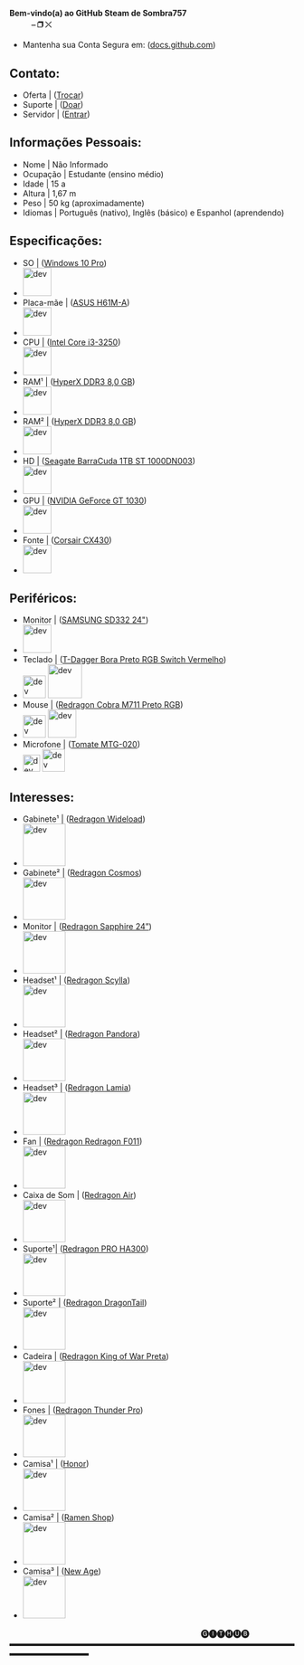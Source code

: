 #### Bem-vindo(a) ao GitHub Steam de Sombra757ㅤㅤㅤㅤㅤㅤㅤㅤㅤㅤㅤㅤㅤㅤㅤㅤㅤ⎯ ❐ ⤬
- Mantenha sua Conta Segura em: ([docs.github.com](https://docs.github.com/pt/communities/maintaining-your-safety-on-github))

## Contato:
- Oferta | ([Trocar](steamcommunity.com/tradeoffer/new/?partner=1102007752&token=OvJfljOa))
- Suporte | ([Doar](roblox.com/catalog/10237818678))
- Servidor | ([Entrar](discord.gg/4PFE8WA))

## Informações Pessoais:
- Nome | Não Informado
- Ocupação | Estudante (ensino médio)
- Idade | 15 a
- Altura | 1,67 m
- Peso | 50 kg (aproximadamente)
- Idiomas | Português (nativo), Inglês (básico) e Espanhol (aprendendo)

## Especificações:
- SO | ([Windows 10 Pro](https://www.microsoft.com/pt-br/d/windows-10-pro))
- [<img src="https://media.discordapp.net/attachments/973699852229804062/1028124896930308106/unknown.png" alt='dev' height='50'>](https://)
- Placa-mãe | ([ASUS H61M-A](asus.com/br/SupportOnly/H61M-A/HelpDesk_Knowledge))
- [<img src="https://media.discordapp.net/attachments/973699852229804062/1028124897358135438/unknown.png" alt='dev' height='50'>](https://)
- CPU | ([Intel Core i3-3250](intel.com/content/www/br/pt/ark/products/74744))
- [<img src="https://media.discordapp.net/attachments/973699852229804062/1028124900382212147/unknown.png" alt='dev' height='50'>](https://)
- RAM¹ | ([HyperX DDR3 8,0 GB](https://www.kingstonstore.com.br/products/hx316c10fb-8))
- [<img src="https://media.discordapp.net/attachments/973699852229804062/1028124900730347550/unknown.png" alt='dev' height='50'>](https://)
- RAM² | ([HyperX DDR3 8,0 GB](https://www.kingstonstore.com.br/products/hx316c10fb-8))
- [<img src="https://media.discordapp.net/attachments/973699852229804062/1028124900730347550/unknown.png" alt='dev' height='50'>](https://)
- HD | ([Seagate BarraCuda 1TB ST 1000DN003](mercadolivre.com.br/disco-rigido-interno-seagate-barracuda-st1000dm003-1tb))
- [<img src="https://media.discordapp.net/attachments/973699852229804062/1028124901271412766/unknown.png" alt='dev' height='50'>](https://)
- GPU | ([NVIDIA GeForce GT 1030](nvidia.com/pt-br/drivers/geforce-gt-1030))
- [<img src="https://media.discordapp.net/attachments/973699852229804062/1028124896494108702/unknown.png" alt='dev' height='50'>](https://)
- Fonte | ([Corsair CX430](corsair.com/pt/pt/Categorias/Produtos/Unidades-de-fonte-de-alimenta%C3%A7%C3%A3o/CX-SERIES/p/CP-9020046-EU))
- [<img src="https://media.discordapp.net/attachments/973699852229804062/1028125420798885948/unknown.png" alt='dev' height='50'>](https://)

## Periféricos:
- Monitor | ([SAMSUNG SD332 24"](samsung.com/br/monitors/flat/fhd-gaming-monitor-with-1ms-fast-response-time-24-inch-ls24d332hsx-zd))
- [<img src="https://media.discordapp.net/attachments/973699852229804062/1028124904735907840/unknown.png" alt='dev' height='50'>](https://)
- Teclado | ([T-Dagger Bora Preto RGB Switch Vermelho](tdagger.com.br/produtos/bora))
- [<img src="https://media.discordapp.net/attachments/973699852229804062/1028124901988638770/unknown.png" alt='dev' height='40'>](https://) [<img src="https://img.terabyteshop.com.br/produto/g/teclado-gamer-mecanico-t-dagger-bora-switch-blue-rgb-black-t-tgk315_88700.png" alt='dev' height='60'>](https://)
- Mouse | ([Redragon Cobra M711 Preto RGB](redragon.com.br/cobra))
- [<img src="https://media.discordapp.net/attachments/973699852229804062/1028124902370328587/unknown.png" alt='dev' height='40'>](https://) [<img src="https://www.atacadogames.com/imagem/redragon/mouse-gamer-redragon-cobra-fps-m711-fps-rgb-24000-dpi-preto/2/117104.jpg?pfdrid_c=true" alt='dev' height='50'>](https://)
- Microfone | ([Tomate MTG-020](tomate.tv/produto/mtg-020))
- [<img src="https://media.discordapp.net/attachments/973699852229804062/1028124902714245160/unknown.png" alt='dev' height='30'>](https://) [<img src="https://media.discordapp.net/attachments/973699852229804062/1028127633877237760/unknown.png" alt='dev' height='40'>](https://)

## Interesses:
- Gabinete¹ | ([Redragon Wideload](redragon.com.br/wideload))
- [<img src="https://img.terabyteshop.com.br/produto/g/gabinete-gamer-redragon-wideload-mid-tower-com-vidro-temperado-black-s-fonte-gc-802_100268.png" alt='dev' height='75'>](https://)
- Gabinete² | ([Redragon Cosmos](redragon.com.br/cosmos))
- [<img src="https://static.wixstatic.com/media/71a6c2_b4dff008a5f242dd96e6779bf5005b84~mv2.png/v1/fill/w_1000,h_1000,al_c,q_90,enc_auto/06.png" alt='dev' height='75'>](https://)
- Monitor | ([Redragon Sapphire 24”](redragon.com.br/sapphire))
- [<img src="https://static.wixstatic.com/media/71a6c2_d792772cf6e14d16bf02f7534b91cebc~mv2.png/v1/fill/w_1000,h_794,al_c,q_90,enc_auto/Monitor.png" alt='dev' height='75'>](https://)
- Headset¹ | ([Redragon Scylla](redragon.com.br/scyllah901))
- [<img src="https://hookpcs.com.br/wp-content/uploads/2022/08/H901_PNGWEB_2_fcqdyl.png" alt='dev' height='75'>](https://)
- Headset² | ([Redragon Pandora](redragon.com.br/pandora))
- [<img src="https://static.wixstatic.com/media/71a6c2_3ce425ee0ebe42fc9c8b84333b8f8d06~mv2.png/v1/fill/w_1000,h_996,al_c,q_90,enc_auto/02.png" alt='dev' height='75'>](https://)
- Headset³ | ([Redragon Lamia](redragon.com.br/lamia))
- [<img src="https://www.eletronicstore.com.br/wp-content/uploads/2021/10/H320RGB-5.png" alt='dev' height='75'>](https://)
- Fan | ([Redragon Redragon F011](redragon.com.br/f011))
- [<img src="https://img.terabyteshop.com.br/produto/g/kit-fan-com-3-unidades-redragon-gc-f011-rgb-120mm-gc-f011_105073.png" alt='dev' height='75'>](https://)
- Caixa de Som | ([Redragon Air](redragon.com.br/air))
- [<img src="https://static.wixstatic.com/media/71a6c2_d247cf6070234a2599ac9995d71d57cf~mv2.png/v1/fill/w_1158,h_1042,al_c,q_90,usm_0.66_1.00_0.01,enc_auto/G530-2%20air%2001.png" alt='dev' height='75'>](https://)
- Suporte¹| ([Redragon PRO HA300](redragon.com.br/scepterpro))
- [<img src="https://cdn.shopify.com/s/files/1/2695/9506/products/01_c19a2d81-97c5-4520-bc94-80400d468129_530x@2x.PNG?v=1566287640" alt='dev' height='75'>](https://)
- Suporte² | ([Redragon DragonTail](redragon.com.br/dragontail))
- [<img src="https://media.discordapp.net/attachments/973699852229804062/1028130291203706971/unknown.png" alt='dev' height='75'>](https://)
- Cadeira | ([Redragon King of War Preta](redragon.com.br/kingofwar))
- [<img src="https://cdn.shopify.com/s/files/1/0581/0320/1956/products/3051384.64381__Assassin_CL-381.600x600_grande.png?v=1626969622" alt='dev' height='75'>](https://)
- Fones | ([Redragon Thunder Pro](redragon.com.br/thunderpro))
- [<img src="https://media.discordapp.net/attachments/973699852229804062/1028130800908111983/unknown.png" alt='dev' height='75'>](https://)
- Camisa¹ | ([Honor](redragon.com.br/colecao/honor))
- [<img src="https://media.discordapp.net/attachments/973699852229804062/1028131177233666100/unknown.png" alt='dev' height='75'>](https://)
- Camisa² | ([Ramen Shop](redragon.com.br/colecao/ramenshop))
- [<img src="https://media.discordapp.net/attachments/973699852229804062/1028131296641294356/unknown.png" alt='dev' height='75'>](https://)
- Camisa³ | ([New Age](redragon.com.br/newage))
- [<img src="https://media.discordapp.net/attachments/973699852229804062/1028131408419496006/unknown.png" alt='dev' height='75'>](https://)

⠀⠀⠀⠀⠀⠀⠀⠀⠀⠀⠀⠀⠀⠀⠀⠀⠀⠀⠀⠀⠀⠀⠀⠀⠀⠀⠀⠀⠀⠀⠀⠀⠀🅖🅘🅣🅗🅤🅑
▬▬▬▬▬▬▬▬▬▬▬▬▬▬▬▬▬▬▬▬▬▬▬▬▬▬▬▬▬▬▬▬▬▬▬▬▬▬▬▬▬▬▬▬▬▬

